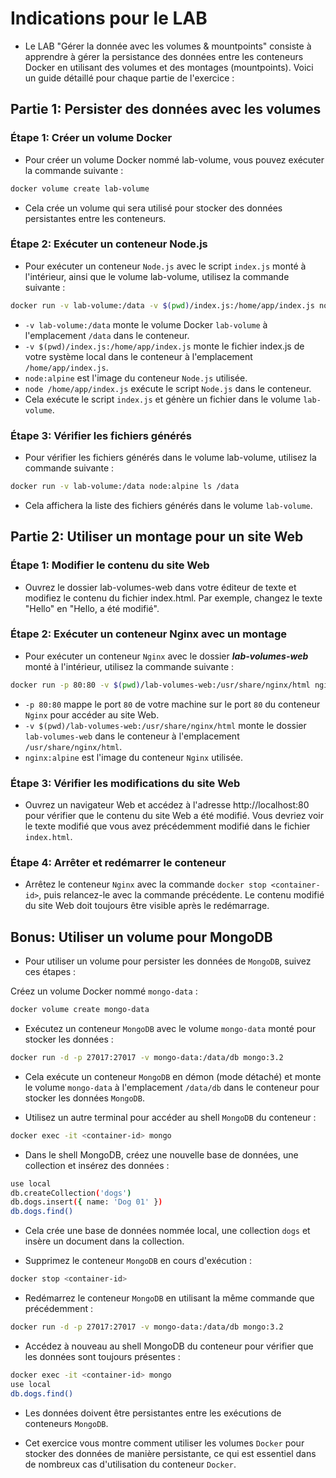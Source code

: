 # Indications pour le LAB

- Le LAB "Gérer la donnée avec les volumes & mountpoints" consiste à apprendre à gérer la persistance des données entre les conteneurs Docker en utilisant des volumes et des montages (mountpoints). Voici un guide détaillé pour chaque partie de l'exercice :

## Partie 1: Persister des données avec les volumes

### Étape 1: Créer un volume Docker

- Pour créer un volume Docker nommé lab-volume, vous pouvez exécuter la commande suivante :

```bash
docker volume create lab-volume
```
- Cela crée un volume qui sera utilisé pour stocker des données persistantes entre les conteneurs.

### Étape 2: Exécuter un conteneur Node.js

- Pour exécuter un conteneur `Node.js` avec le script `index.js` monté à l'intérieur, ainsi que le volume lab-volume, utilisez la commande suivante :

```bash
docker run -v lab-volume:/data -v $(pwd)/index.js:/home/app/index.js node:alpine node /home/app/index.js
```

- `-v lab-volume:/data` monte le volume Docker `lab-volume` à l'emplacement `/data` dans le conteneur.
- `-v $(pwd)/index.js:/home/app/index.js` monte le fichier index.js de votre système local dans le conteneur à l'emplacement `/home/app/index.js`.
- `node:alpine` est l'image du conteneur `Node.js` utilisée.
- `node /home/app/index.js` exécute le script `Node.js` dans le conteneur.
- Cela exécute le script `index.js` et génère un fichier dans le volume `lab-volume`.

### Étape 3: Vérifier les fichiers générés

- Pour vérifier les fichiers générés dans le volume lab-volume, utilisez la commande suivante :

```bash
docker run -v lab-volume:/data node:alpine ls /data
```
- Cela affichera la liste des fichiers générés dans le volume `lab-volume`.

## Partie 2: Utiliser un montage pour un site Web

### Étape 1: Modifier le contenu du site Web

- Ouvrez le dossier lab-volumes-web dans votre éditeur de texte et modifiez le contenu du fichier index.html. Par exemple, changez le texte "Hello" en "Hello, a été modifié".

### Étape 2: Exécuter un conteneur Nginx avec un montage

- Pour exécuter un conteneur `Nginx` avec le dossier ***lab-volumes-web*** monté à l'intérieur, utilisez la commande suivante :

```bash
docker run -p 80:80 -v $(pwd)/lab-volumes-web:/usr/share/nginx/html nginx:alpine
```
- `-p 80:80` mappe le port `80` de votre machine sur le port `80` du conteneur `Nginx` pour accéder au site Web.
- `-v $(pwd)/lab-volumes-web:/usr/share/nginx/html` monte le dossier `lab-volumes-web` dans le conteneur à l'emplacement `/usr/share/nginx/html`.
- `nginx:alpine` est l'image du conteneur `Nginx` utilisée.

### Étape 3: Vérifier les modifications du site Web

- Ouvrez un navigateur Web et accédez à l'adresse http://localhost:80 pour vérifier que le contenu du site Web a été modifié. Vous devriez voir le texte modifié que vous avez précédemment modifié dans le fichier `index.html`.

### Étape 4: Arrêter et redémarrer le conteneur

- Arrêtez le conteneur `Nginx` avec la commande `docker stop <container-id>`, puis relancez-le avec la commande précédente. Le contenu modifié du site Web doit toujours être visible après le redémarrage.

## Bonus: Utiliser un volume pour MongoDB

- Pour utiliser un volume pour persister les données de `MongoDB`, suivez ces étapes :

Créez un volume Docker nommé `mongo-data` :

```bash
docker volume create mongo-data
```
- Exécutez un conteneur `MongoDB` avec le volume `mongo-data` monté pour stocker les données :

```bash
docker run -d -p 27017:27017 -v mongo-data:/data/db mongo:3.2
```
- Cela exécute un conteneur `MongoDB` en démon (mode détaché) et monte le volume `mongo-data` à l'emplacement `/data/db` dans le conteneur pour stocker les données `MongoDB`.

- Utilisez un autre terminal pour accéder au shell `MongoDB` du conteneur :

```bash
docker exec -it <container-id> mongo
```
- Dans le shell MongoDB, créez une nouvelle base de données, une collection et insérez des données :

```bash
use local
db.createCollection('dogs')
db.dogs.insert({ name: 'Dog 01' })
db.dogs.find()
```
- Cela crée une base de données nommée local, une collection `dogs` et insère un document dans la collection.

- Supprimez le conteneur `MongoDB` en cours d'exécution :

```bash
docker stop <container-id>
```
- Redémarrez le conteneur `MongoDB` en utilisant la même commande que précédemment :

```bash
docker run -d -p 27017:27017 -v mongo-data:/data/db mongo:3.2
```
- Accédez à nouveau au shell MongoDB du conteneur pour vérifier que les données sont toujours présentes :

```bash
docker exec -it <container-id> mongo
use local
db.dogs.find()
```
- Les données doivent être persistantes entre les exécutions de conteneurs `MongoDB`.

- Cet exercice vous montre comment utiliser les volumes `Docker` pour stocker des données de manière persistante, ce qui est essentiel dans de nombreux cas d'utilisation du conteneur `Docker`.